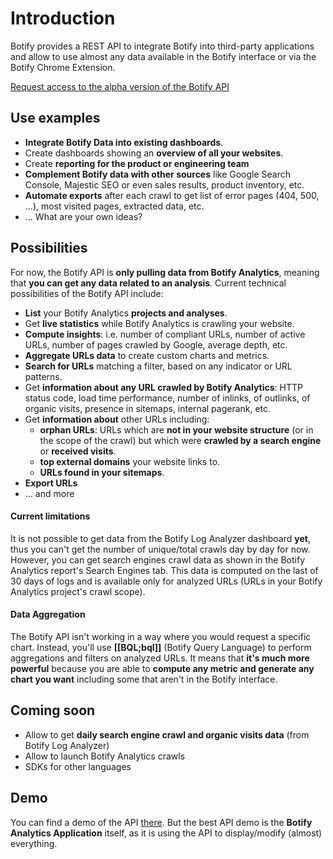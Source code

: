 # Introduction

Botify provides a REST API to integrate Botify into third-party applications and allow to use almost any data available in the Botify interface or via the Botify Chrome Extension.

<a href="https://docs.google.com/forms/d/1T6D588024flDKHS6q_IMlVMS-q8rmRvgzBIc8EZdyDo/viewform" class="inscription-button" target="_blank">Request access to the alpha version of the Botify API</a>

## Use examples
- **Integrate Botify Data into existing dashboards**.
- Create dashboards showing an **overview of all your websites**.
- Create **reporting for the product or engineering team**
- **Complement Botify data with other sources** like Google Search Console, Majestic SEO or even sales results, product inventory, etc.
- **Automate exports** after each crawl to get list of error pages (404, 500, ...), most visited pages, extracted data, etc.
- ... What are your own ideas?

## Possibilities
For now, the Botify API is **only pulling data from Botify Analytics**, meaning that **you can get any data related to an analysis**.
Current technical possibilities of the Botify API include:

- **List** your Botify Analytics **projects and analyses**.
- Get **live statistics** while Botify Analytics is crawling your website.
- **Compute insights**: i.e. number of compliant URLs, number of active URLs, number of pages crawled by Google, average depth, etc.
- **Aggregate URLs data** to create custom charts and metrics.
- **Search for URLs** matching a filter, based on any indicator or URL patterns.
- Get **information about any URL crawled by Botify Analytics**: HTTP status code, load  time performance, number of inlinks, of outlinks, of organic visits, presence in sitemaps, internal pagerank, etc.
- Get **information about** other URLs including:
    - **orphan URLs**: URLs which are **not in your website structure** (or in the scope of the crawl) but which were **crawled by a search engine** or **received visits**.
    - **top external domains** your website links to.
    - **URLs found in your sitemaps**.
- **Export URLs**
- ... and more

#### Current limitations
It is not possible to get data from the Botify Log Analyzer dashboard **yet**, thus you can't get the number of unique/total crawls day by day for now.
However, you can get search engines crawl data as shown in the Botify Analytics report's Search Engines tab. This data is computed on the last of 30 days of logs and is available only for analyzed URLs (URLs in your Botify Analytics project's crawl scope).

#### Data Aggregation
The Botify API isn't working in a way where you would request a specific chart. Instead, you'll use **[[BQL;bql]]** (Botify Query Language) to perform aggregations and filters on analyzed URLs.
It means that **it's much more powerful** because you are able to **compute any metric and generate any chart you want** including some that aren't in the Botify interface.

## Coming soon
- Allow to get **daily search engine crawl and organic visits data** (from Botify Log Analyzer)
- Allow to launch Botify Analytics crawls
- SDKs for other languages


## Demo
You can find a demo of the API [there](https://jsfiddle.net/8k20pbua/12/).
But the best API demo is the **Botify Analytics Application** itself, as it is using the API to display/modify (almost) everything.

